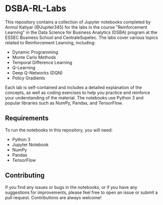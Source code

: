 # DSBA-RL-Labs

This repository contains a collection of Jupyter notebooks completed by Anmol Katiyar (@Jupiter345) for the labs in the course "Reinforcement Learning" in the Data Science for Business Analytics (DSBA) program at the ESSEC Business School and CentraleSupélec.
The labs cover various topics related to Reinforcement Learning, including:

* Dynamic Programming
* Monte Carlo Methods
* Temporal Difference Learning
* Q-Learning
* Deep Q-Networks (DQN)
* Policy Gradients

Each lab is self-contained and includes a detailed explanation of the concepts, as well as coding exercises to help you practice and reinforce your understanding of the material. The notebooks use Python 3 and popular libraries such as NumPy, Pandas, and TensorFlow.

## Requirements

To run the notebooks in this repository, you will need:

* Python 3
* Jupyter Notebook
* NumPy
* Pandas
* TensorFlow

## Contributing
If you find any issues or bugs in the notebooks, or if you have any suggestions for improvements, please feel free to open an issue or submit a pull request. Contributions are always welcome!
